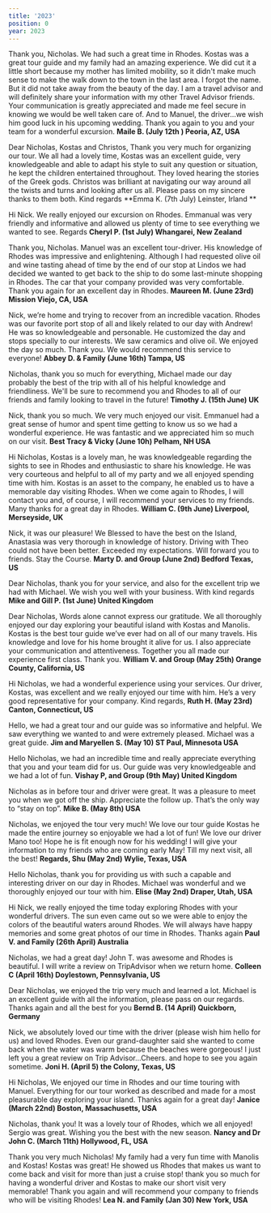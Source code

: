 ```yaml
---
title: '2023'
position: 0
year: 2023
---
```


Thank you, Nicholas.  We had such a great time in Rhodes.  Kostas was a great tour guide and my family had an amazing experience.  We did cut it a little short because my mother has limited mobility, so it didn't make much sense to make the walk down to the town in the last area.  I forgot the name.  But it did not take away from the beauty of the day.  I am a travel advisor and will definitely share your information with my other Travel Advisor friends.  Your communication is greatly appreciated and made me feel secure in knowing we would be well taken care of.  And to Manuel, the driver...we wish him good luck in his upcoming wedding.  Thank you again to you and your team for a wonderful excursion.  **Maile B. (July 12th ) Peoria, AZ, USA**

Dear Nicholas, Kostas and Christos, Thank you very much for organizing our tour. We all had a lovely time, Kostas was an excellent guide, very knowledgeable and able to adapt his style to suit any question or situation, he kept the children entertained throughout. They loved hearing the stories of the Greek gods. Christos was brilliant at navigating our way around all the twists and turns and looking after us all. Please pass on my sincere thanks to them both. Kind regards **Emma K. (7th July) Leinster, Irland **

Hi Nick.  We really enjoyed our excursion on Rhodes. Emmanual was very friendly and informative and allowed us plenty of time to see everything we wanted to see. Regards **Cheryl P. (1st July) Whangarei, New Zealand**

Thank you, Nicholas. Manuel was an excellent tour-driver.  His knowledge of Rhodes was impressive and enlightening. Although I had requested olive oil and wine tasting ahead of time by the end of our stop at Lindos we had decided we wanted to get back to the ship to do some last-minute shopping in Rhodes. The car that your company provided was very comfortable. Thank you again for an excellent day in Rhodes. **Maureen M. (June 23rd) Mission Viejo, CA, USA**

Nick, we’re home and trying to recover from an incredible vacation. Rhodes was our favorite port stop of all and likely related to our day with Andrew! He was so knowledgeable and personable. He customized the day and stops specially to our interests. We saw ceramics and olive oil. We enjoyed the day so much. Thank you. We would recommend this service to everyone! **Abbey D. & Family (June 16th) Tampa, US**

Nicholas, thank you so much for everything, Michael made our day probably the best of the trip with all of his helpful knowledge and friendliness. We'll be sure to recommend you and Rhodes to all of our friends and family looking to travel in the future!  **Timothy J. (15th June) UK**

Nick, thank you so much.  We very much enjoyed our visit.  Emmanuel had a great sense of humor and spent time getting to know us so we had a wonderful experience.  He was fantastic and we appreciated him so much on our visit.   **Best Tracy & Vicky (June 10h) Pelham, NH USA**

Hi Nicholas, Kostas is a lovely man, he was knowledgeable regarding the sights to see in Rhodes and enthusiastic to share his knowledge. He was very courteous and helpful to all of my party and we all enjoyed spending time with him.  Kostas is an asset to the company, he enabled us to have a memorable day visiting Rhodes.  When we come again to Rhodes, I will contact you and, of course, I will recommend your services to my friends.  Many thanks for a great day in Rhodes. **William C. (9th June)  Liverpool, Merseyside, UK**

Nick, it was our pleasure! We Blessed to have the best on the Island, Anastasia was very thorough in knowledge of history. Driving with Theo could not have been better. Exceeded my expectations. Will forward you to friends.  Stay the Course. **Marty D. and Group (June 2nd) Bedford Texas, US**

Dear Nicholas, thank you for your service, and also for the excellent trip we had with Michael. We wish you well with your business. With kind regards **Mike and Gill P. (1st June) United Kingdom**

Dear Nicholas, Words alone cannot express our gratitude. We all thoroughly enjoyed our day exploring your beautiful island with Kostas and Manolis. Kostas is the best tour guide we’ve ever had on all of our many travels. His knowledge and love for his home brought it alive for us. I also appreciate your communication and attentiveness. Together you all made our experience first class.  Thank you.  **William V. and Group (May 25th) Orange County, California, US**

Hi Nicholas, we had a wonderful experience using your services. Our driver, Kostas, was excellent and we really enjoyed our time with him. He’s a very good representative for your company. Kind regards, **Ruth H. (May 23rd) Canton, Connecticut, US**

Hello, we had a great tour and our guide was so informative and helpful. We saw everything we wanted to and were extremely pleased. Michael was a great guide. **Jim and Maryellen S. (May 10) ST Paul, Minnesota USA**

Hello Nicholas, we had an incredible time and really appreciate everything that you and your team did for us. Our guide was very knowledgeable and we had a lot of fun. **Vishay P, and Group (9th May) United Kingdom**

Nicholas as in before tour and driver were great. It was a pleasure to meet you when we got off the ship. Appreciate the follow up. That’s the only way to “stay on top”. **Mike B. (May 8th) USA**

Nicholas, we enjoyed the tour very much! We love our tour guide Kostas he made the entire journey so enjoyable we had a lot of fun! We love our driver Mano too! Hope he is fit enough now for his wedding!  I will give your information to my friends who are coming early May!  Till my next visit, all the best! **Regards, Shu (May 2nd) Wylie, Texas, USA**

Hello Nicholas, thank you for providing us with such a capable and interesting driver on our day in Rhodes.  Michael was wonderful and we thoroughly enjoyed our tour with him. **Elise (May 2nd) Draper, Utah, USA**


Hi Nick, we really enjoyed the time today exploring Rhodes with your wonderful drivers. The sun even came out so we were able to enjoy the colors of the beautiful waters around Rhodes. We will always have happy memories and some great photos of our time in Rhodes. Thanks again
**Paul V. and Family (26th April) Australia**

Nicholas, we had a great day! John T. was awesome and Rhodes is beautiful. I will write a review on TripAdvisor when we return home. **Colleen C (April 16th) Doylestown, Pennsylvania, US**

Dear Nicholas, we enjoyed the trip very much and learned a lot. Michael is an excellent guide with all the information, please pass on our regards. Thanks again and all the best for you **Bernd B. (14 April) Quickborn, Germany**


Nick, we absolutely loved our time with the driver (please wish him hello for us) and loved Rhodes.  Even our grand-daughter said she wanted to come back when the water was warm because the beaches were gorgeous!  I just left you a great review on Trip Advisor...Cheers. and hope to see you again sometime.  **Joni H. (April 5) the Colony, Texas, US**  

Hi Nicholas, We enjoyed our time in Rhodes and our time touring with Manuel. Everything for our tour worked as described and made for a most pleasurable day exploring your island.  Thanks again for a great day! **Janice (March 22nd) Boston, Massachusetts, USA**

Nicholas, thank you! It was a lovely tour of Rhodes, which we all enjoyed!  Sergio was great. Wishing you the best with the new season. **Nancy and Dr John C. (March 11th) Hollywood, FL, USA**

Thank you very much Nicholas! My family had a very fun time with Manolis and Kostas! Kostas was great! He showed us Rhodes that makes us want to come back and visit for more than just a cruise stop! thank you so much for having a wonderful driver and Kostas to make our short visit very memorable!
Thank you again and will recommend your company to friends who will be visiting Rhodes!  **Lea N. and Family (Jan 30) New York, USA**
